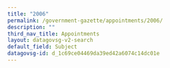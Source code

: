 ```yaml
---
title: "2006"
permalink: /government-gazette/appointments/2006/
description: ""
third_nav_title: Appointments
layout: datagovsg-v2-search
default_field: Subject
datagovsg-id: d_1c69ce04469da39ed42a6074c14dc01e
---
```

